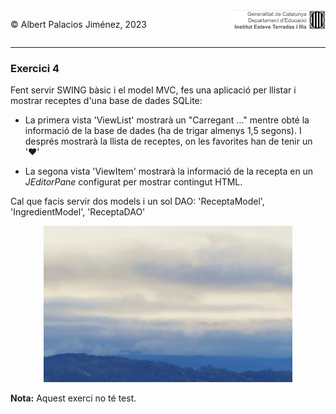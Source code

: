 <div style="display: flex; width: 100%;">
    <div style="flex: 1; padding: 0px;">
        <p>© Albert Palacios Jiménez, 2023</p>
    </div>
    <div style="flex: 1; padding: 0px; text-align: right;">
        <img src="../../assets/ieti.png" height="32" alt="Logo de IETI" style="max-height: 32px;">
    </div>
</div>
<hr/>

### Exercici 4

Fent servir SWING bàsic i el model MVC, fes una aplicació per llistar i mostrar receptes d'una base de dades SQLite:

* La primera vista 'ViewList' mostrarà un "Carregant ..."  mentre obté la informació de la base de dades (ha de trigar almenys 1,5 segons). I després mostrarà la llista de receptes, on les favorites han de tenir un '♥'

* La segona vista 'ViewItem' mostrarà la informació de la recepta en un *JEditorPane* configurat per mostrar contingut HTML.

Cal que facis servir dos models i un sol DAO: 'ReceptaModel', 'IngredientModel', 'ReceptaDAO'

<center><img src="./captura.gif" height="250" alt="Calculadora" style="max-height: 250px;"></center>

**Nota:** Aquest exerci no té test.